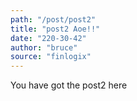 ```yaml
---
path: "/post/post2"
title: "post2 Aoe!!"
date: "220-30-42"
author: "bruce"
source: "finlogix"
---
```


You have got the post2 here